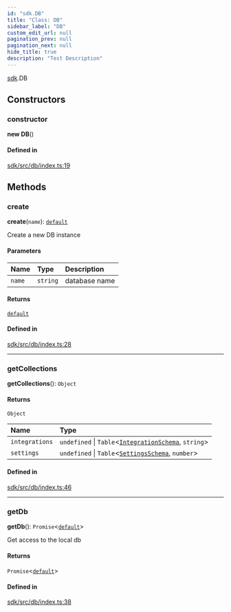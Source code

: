 ```yaml
---
id: "sdk.DB"
title: "Class: DB"
sidebar_label: "DB"
custom_edit_url: null
pagination_prev: null
pagination_next: null
hide_title: true
description: "Test Description"
---
```


[sdk](../modules/sdk.md).DB

## Constructors

### constructor

**new DB**()

#### Defined in

[sdk/src/db/index.ts:19](https://github.com/AKASHAorg/akasha-core/blob/21e566cd/libs/sdk/src/db/index.ts#L19)

## Methods

### create

**create**(`name`): [`default`](sdk.default-2.md)

Create a new DB instance

#### Parameters

| Name | Type | Description |
| :------ | :------ | :------ |
| `name` | `string` | database name |

#### Returns

[`default`](sdk.default-2.md)

#### Defined in

[sdk/src/db/index.ts:28](https://github.com/AKASHAorg/akasha-core/blob/21e566cd/libs/sdk/src/db/index.ts#L28)

___

### getCollections

**getCollections**(): `Object`

#### Returns

`Object`

| Name | Type |
| :------ | :------ |
| `integrations` | `undefined` \| `Table`<[`IntegrationSchema`](../interfaces/sdk.IntegrationSchema.md), `string`\> |
| `settings` | `undefined` \| `Table`<[`SettingsSchema`](../interfaces/sdk.SettingsSchema.md), `number`\> |

#### Defined in

[sdk/src/db/index.ts:46](https://github.com/AKASHAorg/akasha-core/blob/21e566cd/libs/sdk/src/db/index.ts#L46)

___

### getDb

**getDb**(): `Promise`<[`default`](sdk.default-2.md)\>

Get access to the local db

#### Returns

`Promise`<[`default`](sdk.default-2.md)\>

#### Defined in

[sdk/src/db/index.ts:38](https://github.com/AKASHAorg/akasha-core/blob/21e566cd/libs/sdk/src/db/index.ts#L38)
